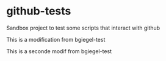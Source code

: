 # github-tests
Sandbox project to test some scripts that interact with github

This is a modification from bgiegel-test

This is a seconde modif from bgiegel-test
